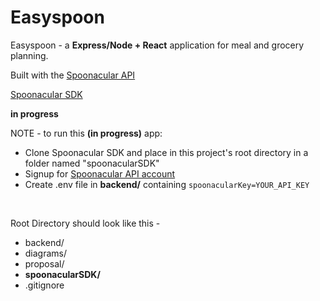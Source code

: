 
# Easyspoon

Easyspoon - a __Express/Node + React__ application for meal and grocery planning.

Built with the [Spoonacular API](https://spoonacular.com/food-api)

[Spoonacular SDK](https://github.com/ddsky/spoonacular-api-clients/tree/master/javascript)

**in progress**

NOTE - to run this **(in progress)** app:

 - Clone Spoonacular SDK and place in this project's root directory in a folder named "spoonacularSDK"
 - Signup for [Spoonacular API account](https://spoonacular.com/food-api/console#Dashboard)
 - Create .env file in **backend/** containing ```spoonacularKey=YOUR_API_KEY```

<br>

Root Directory should look like this -

 - backend/
 - diagrams/
 - proposal/
 - **spoonacularSDK/**
 - .gitignore
